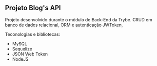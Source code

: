 ## Projeto Blog's API

Projeto desenvolvido durante o módulo de Back-End da Trybe. CRUD em banco de dados relacional, ORM e autenticação JWToken, 

Teconologias e bibliotecas:

- MySQL
- Sequelize
- JSON Web Token
- NodeJS
